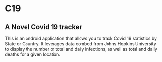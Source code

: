 # C19
## A Novel Covid 19 tracker

This is an android application that allows you to track Covid 19 statistics by State or Country. It leverages data combed from Johns Hopkins University to display the number of total and daily infections, as well as total and daily deaths for a given location.
